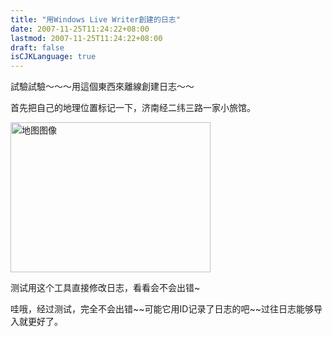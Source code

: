 ```yaml
---
title: "用Windows Live Writer創建的日志"
date: 2007-11-25T11:24:22+08:00
lastmod: 2007-11-25T11:24:22+08:00
draft: false
isCJKLanguage: true
---
```


<p>試驗試驗～～～用這個東西來離線創建日志～～</p>  <p>首先把自己的地理位置标记一下，济南经二纬三路一家小旅馆。</p>  <p>   <div class="wlWriterSmartContent" id="scid:84E294D0-71C9-4bd0-A0FE-95764E0368D9:03a2cfdc-7529-4260-9e6a-300cc0835c8b" style="padding-right: 0px; display: inline; padding-left: 0px; padding-bottom: 0px; margin: 0px; padding-top: 0px"><a href="http://maps.live.com/default.aspx?v=2&amp;cp=36.64824~116.9306&amp;lvl=13&amp;style=a&amp;sp=aN.36.65327_116.9254_%25u6d4e%25u5357_2007-11-25%2520%25u5076%25u5728%25u8fd9%25u4e2a%25u57ce%25u5e02%25u51fa%25u5dee%25u5f00%25u59cb%25u4e86&amp;mkt=en-US&amp;FORM=LLWR" id="map-15e8693e-9d1a-4d0a-a73f-14085dbcd4d6" alt="单击可在 Live.com 上查看此地图" title="单击可在 Live.com 上查看此地图"><img src="http://kouga.yo2.cn/wp-content/uploads/27/2716/2007/12/map-6197686cba55.jpg" width="320" height="240" alt="地图图像"/></a></div> </p>  <p>测试用这个工具直接修改日志，看看会不会出错~</p>  <p>哇哦，经过测试，完全不会出错~~可能它用ID记录了日志的吧~~过往日志能够导入就更好了。</p>